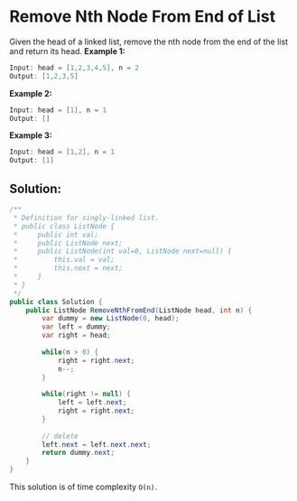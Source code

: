 # Remove Nth Node From End of List
Given the head of a linked list, remove the nth node from the end of the list and return its head.
**Example 1:**
```csharp
Input: head = [1,2,3,4,5], n = 2
Output: [1,2,3,5]
```
**Example 2:**
```csharp
Input: head = [1], n = 1
Output: []
```
**Example 3:**
```csharp
Input: head = [1,2], n = 1
Output: [1]
```
## Solution:

```csharp
/**
 * Definition for singly-linked list.
 * public class ListNode {
 *     public int val;
 *     public ListNode next;
 *     public ListNode(int val=0, ListNode next=null) {
 *         this.val = val;
 *         this.next = next;
 *     }
 * }
 */
public class Solution {
    public ListNode RemoveNthFromEnd(ListNode head, int n) {
        var dummy = new ListNode(0, head);
        var left = dummy;
        var right = head;
        
        while(n > 0) {
            right = right.next;
            n--;
        }
        
        while(right != null) {
            left = left.next;
            right = right.next;
        }
        
        // delete
        left.next = left.next.next;
        return dummy.next;
    }
}
```
This solution is of time complexity `O(n)`.